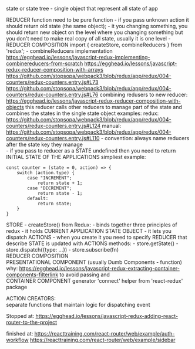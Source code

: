 state or state tree - single object that represent all state of app

REDUCER function need to be pure function
    - if you pass unknown action it should return old state (the same object);
    - it you changing something, you should return new object on the level where 
        you changing something but you don't need to make real copy of all state, 
        usually it is one level
    - REDUCER COMPOSITION   import { createStore, combineReducers } from 'redux';
            - combineReducers implementation https://egghead.io/lessons/javascript-redux-implementing-combinereducers-from-scratch
        https://egghead.io/lessons/javascript-redux-reducer-composition-with-arrays
        https://github.com/stopsopa/webpack3/blob/redux/app/redux/004-counters/redux-counters.entry.js#L73
        https://github.com/stopsopa/webpack3/blob/redux/app/redux/004-counters/redux-counters.entry.js#L76
        combining redusers to new reducer:
            https://egghead.io/lessons/javascript-redux-reducer-composition-with-objects
                this reducer calls other reducers to manage part of the state and 
                combines the states in the single state object
                examples:
                    redux: https://github.com/stopsopa/webpack3/blob/redux/app/redux/004-counters/redux-counters.entry.js#L124
                    manual: https://github.com/stopsopa/webpack3/blob/redux/app/redux/004-counters/redux-counters.entry.js#L110
        - convention: always name reducers after the state key they manage                    
    - if you pass to reducer as a STATE undefined then you need to return INITIAL STATE OF THE APPLICATIONS
    simpliest example:
    
    const counter = (state = 0, action) => {
        switch (action.type) {
            case "INCREMENT";
                return state + 1;
            case "DECREMENT";
                return state - 1;
            default:
                return state;
        }
    }
  
STORE - createStore() from Redux:
    - binds together three principles of redux
        - it holds CURRENT APPLICATION STATE OBJECT
        - it lets you dispatch ACTIONS
        - when you create it you need to specify REDUCER that describe STATE is updated with ACTIONS
    methods:
        - store.getState()
        - store.dispatch({type: ...}) 
        - store.subscribe(fn)  
REDUCER COMPOSITION    
    PRESENTATIONAL COMPONENT (usually Dumb Components - function)
        why: https://egghead.io/lessons/javascript-redux-extracting-container-components-filterlink
            to avoid passing 
    and    
    CONTAINER COMPONENT
        generator 'connect' helper from 'react-redux' package
        
ACTION CREATORS:        
    separate functions that maintain logic for dispatching event
    
    
Stopped at:
https://egghead.io/lessons/javascript-redux-adding-react-router-to-the-project         

finished at:
    https://reacttraining.com/react-router/web/example/auth-workflow
    https://reacttraining.com/react-router/web/example/sidebar   